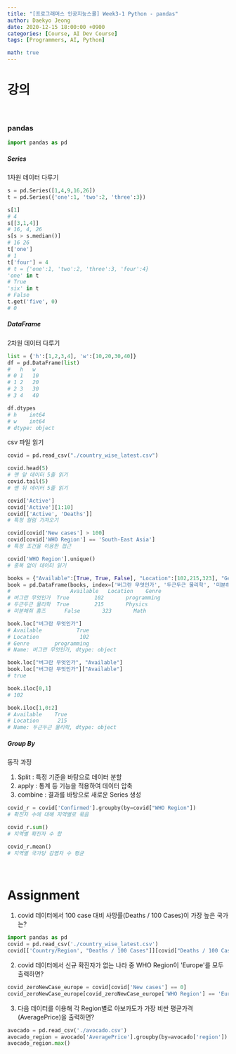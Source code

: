 ```yaml
---
title: "[프로그래머스 인공지능스쿨] Week3-1 Python - pandas"
author: Daekyo Jeong
date: 2020-12-15 18:00:00 +0900
categories: [Course, AI Dev Course]
tags: [Programmers, AI, Python]

math: true
---
```


# **강의**   
<br/>

### **pandas**  

```py
import pandas as pd
```

##### **Series**

1차원 데이터 다루기  

```py
s = pd.Series([1,4,9,16,26])
t = pd.Series({'one':1, 'two':2, 'three':3})

s[1]
# 4
s[[3,1,4]]
# 16, 4, 26
s[s > s.median()]
# 16 26
t['one']
# 1
t['four'] = 4
# t = {'one':1, 'two':2, 'three':3, 'four':4}
'one' in t
# True
'six' in t
# False
t.get('five', 0)
# 0
```

##### **DataFrame**

2차원 데이터 다루기  

```py
list = {'h':[1,2,3,4], 'w':[10,20,30,40]}
df = pd.DataFrame(list)
#   h	w
# 0	1	10
# 1	2	20
# 2	3	30
# 3	4	40

df.dtypes
# h    int64
# w    int64
# dtype: object
```  
csv 파일 읽기

```py
covid = pd.read_csv("./country_wise_latest.csv")

covid.head(5)
# 맨 앞 데이터 5줄 읽기
covid.tail(5)
# 맨 뒤 데이터 5줄 읽기

covid['Active']
covid['Active'][1:10]
covid[['Active', 'Deaths']]
# 특정 컬럼 가져오기

covid[covid['New cases'] > 100]
covid[covid['WHO Region'] == 'South-East Asia']
# 특정 조건을 이용한 접근

covid['WHO Region'].unique()
# 중복 없이 데이터 읽기

books = {"Available":[True, True, False], "Location":[102,215,323], "Genre":["programming","Physics","Math"]}
book = pd.DataFrame(books, index=['버그란 무엇인가', '두근두근 물리학', '미분해줘 홈즈'])
#	                Available	Location	Genre
# 버그란 무엇인가	True	    102	      programming
# 두근두근 물리학	True	    215	      Physics
# 미분해줘 홈즈	   False	   323	     Math

book.loc["버그란 무엇인가"]
# Available           True
# Location             102
# Genre        programming
# Name: 버그란 무엇인가, dtype: object

book.loc["버그란 무엇인가", "Available"]
book.loc["버그란 무엇인가"]["Available"]
# true

book.iloc[0,1]
# 102

book.iloc[1,0:2]
# Available    True
# Location      215
# Name: 두근두근 물리학, dtype: object
```

##### **Group By**

동작 과정  

1. Split : 특정 기준을 바탕으로 데이터 분할  
2. apply : 통계 등 기능을 적용하여 데이터 압축  
3. combine : 결과를 바탕으로 새로운 Series 생성  

```py
covid_r = covid['Confirmed'].groupby(by=covid["WHO Region"])
# 확진자 수에 대해 지역별로 묶음

covid_r.sum()
# 지역별 확진자 수 합

covid_r.mean()
# 지역별 국가당 감염자 수 평균
```

<br/>

# **Assignment**  

1. covid 데이터에서 100 case 대비 사망률(Deaths / 100 Cases)이 가장 높은 국가는?  

```py
import pandas as pd
covid = pd.read_csv('./country_wise_latest.csv')
covid[['Country/Region', "Deaths / 100 Cases"]][covid["Deaths / 100 Cases"] == covid["Deaths / 100 Cases"].max()]
```

2. covid 데이터에서 신규 확진자가 없는 나라 중 WHO Region이 'Europe'를 모두 출력하면?  

```py
covid_zeroNewCase_europe = covid[covid['New cases'] == 0]
covid_zeroNewCase_europe[covid_zeroNewCase_europe['WHO Region'] == 'Europe']
```

3. 다음 데이터를 이용해 각 Region별로 아보카도가 가장 비싼 평균가격(AveragePrice)을 출력하면?  

```py
avocado = pd.read_csv('./avocado.csv')
avocado_region = avocado['AveragePrice'].groupby(by=avocado['region'])
avocado_region.max()
```

<br/>
